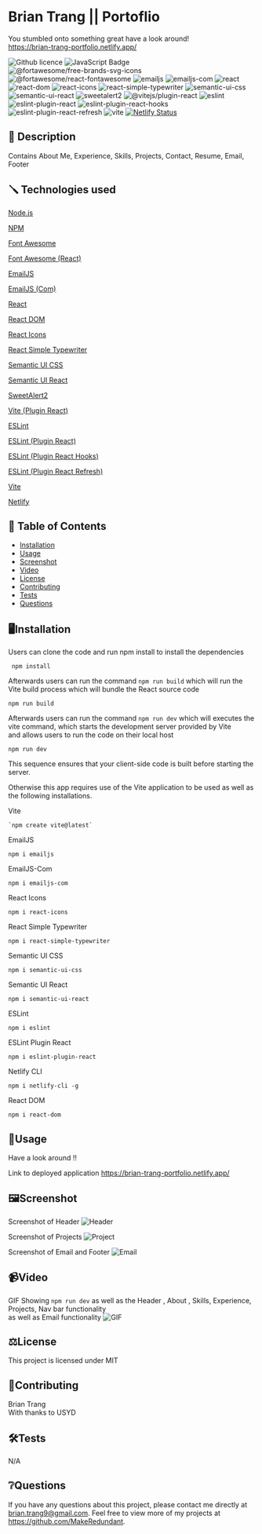 # Brian Trang || Portoflio 
You stumbled onto something great have a look around!  
https://brian-trang-portfolio.netlify.app/   

![Github licence](http://img.shields.io/badge/license-MIT-blue.svg)
![JavaScript Badge](https://img.shields.io/badge/JavaScript-Latest-yellow.svg)
![@fortawesome/free-brands-svg-icons](https://img.shields.io/badge/@fortawesome/free--brands--svg--icons-^6.4.2-ff69b4.svg)
![@fortawesome/react-fontawesome](https://img.shields.io/badge/@fortawesome/react--fontawesome-^0.2.0-9acd32.svg)
![emailjs](https://img.shields.io/badge/emailjs-^4.0.3-ffa500.svg)
![emailjs-com](https://img.shields.io/badge/emailjs--com-^3.2.0-00ced1.svg)
![react](https://img.shields.io/badge/react-^18.2.0-ffa07a.svg)
![react-dom](https://img.shields.io/badge/react--dom-^18.2.0-40e0d0.svg)
![react-icons](https://img.shields.io/badge/react--icons-^4.11.0-8a2be2.svg)
![react-simple-typewriter](https://img.shields.io/badge/react--simple--typewriter-^5.0.1-00ff7f.svg)
![semantic-ui-css](https://img.shields.io/badge/semantic--ui--css-^2.5.0-ffa500.svg)
![semantic-ui-react](https://img.shields.io/badge/semantic--ui--react-^2.1.4-87ceeb.svg)
![sweetalert2](https://img.shields.io/badge/sweetalert2-^11.7.32-ff4500.svg)
![@vitejs/plugin-react](https://img.shields.io/badge/@vitejs/plugin--react-^4.0.3-4169e1.svg)
![eslint](https://img.shields.io/badge/eslint-^8.45.0-32cd32.svg)
![eslint-plugin-react](https://img.shields.io/badge/eslint--plugin--react-^7.32.2-00ff00.svg)
![eslint-plugin-react-hooks](https://img.shields.io/badge/eslint--plugin--react--hooks-^4.6.0-ff6347.svg)
![eslint-plugin-react-refresh](https://img.shields.io/badge/eslint--plugin--react--refresh-^0.4.3-ffa07a.svg)
![vite](https://img.shields.io/badge/vite-^4.4.5-9400d3.svg)
[![Netlify Status](https://api.netlify.com/api/v1/badges/04d5add2-6f3b-494b-9a08-2d035a21782c/deploy-status)](https://app.netlify.com/sites/brian-trang-portfolio/deploys)

## 📄 Description 
Contains About Me, Experience, Skills, Projects, Contact, Resume, Email, Footer  
## 🪛 Technologies used 
<p><a href="https://nodejs.org/">Node.js</a></p>
<p><a href="https://www.npmjs.com/">NPM</a></p>
<p><a href="https://fontawesome.com/">Font Awesome</a></p>
<p><a href="https://fontawesome.com/">Font Awesome (React)</a></p>
<p><a href="https://www.emailjs.com/">EmailJS</a></p>
<p><a href="https://www.emailjs.com/">EmailJS (Com)</a></p>
<p><a href="https://reactjs.org/">React</a></p>
<p><a href="https://reactjs.org/">React DOM</a></p>
<p><a href="https://react-icons.github.io/react-icons/">React Icons</a></p>
<p><a href="https://www.npmjs.com/package/react-simple-typewriter">React Simple Typewriter</a></p>
<p><a href="https://semantic-ui.com/">Semantic UI CSS</a></p>
<p><a href="https://react.semantic-ui.com/">Semantic UI React</a></p>
<p><a href="https://sweetalert2.github.io/">SweetAlert2</a></p>
<p><a href="https://github.com/vitejs/vite">Vite (Plugin React)</a></p>
<p><a href="https://eslint.org/">ESLint</a></p>
<p><a href="https://eslint.org/">ESLint (Plugin React)</a></p>
<p><a href="https://www.npmjs.com/package/eslint-plugin-react-hooks">ESLint (Plugin React Hooks)</a></p>
<p><a href="https://www.npmjs.com/package/eslint-plugin-react-refresh">ESLint (Plugin React Refresh)</a></p>
<p><a href="https://vitejs.dev/">Vite</a></p>
<p><a href="https://www.netlify.com/">Netlify</a></p>

  
## 📓 Table of Contents
- [Installation](#%EF%B8%8FInstallation)
- [Usage](#Usage)
- [Screenshot](#%EF%B8%8FScreenshot)
- [Video](#Video)
- [License](#%EF%B8%8FLicense)
- [Contributing](#Contributing)
- [Tests](#%EF%B8%8FTests)
- [Questions](#Questions)
    
## 🖥️Installation 

Users can clone the code and run npm install to install the dependencies
```pip
 npm install 
```

Afterwards users can run the command ```npm run build``` which will run the Vite build process which will bundle the React source code
```pip
npm run build
```

Afterwards users can run the command ```npm run dev``` which will executes the vite command, which starts the development server provided by Vite  
and allows users to run the code on their local host
```pip
npm run dev
```
This sequence ensures that your client-side code is built before starting the server.


Otherwise this app requires use of the Vite application to be used as well as the following installations.

Vite
```pip
`npm create vite@latest`
```

EmailJS
```pip
npm i emailjs
```

EmailJS-Com
```pip
npm i emailjs-com
```

React Icons
```pip
npm i react-icons
```

React Simple Typewriter
```pip
npm i react-simple-typewriter
```

Semantic UI CSS
```pip
npm i semantic-ui-css
```

Semantic UI React
```pip
npm i semantic-ui-react
```

ESLint
```pip
npm i eslint
```

ESLint Plugin React
```pip
npm i eslint-plugin-react
```

Netlify CLI
```pip
npm i netlify-cli -g
```

React DOM
```pip
npm i react-dom
```
  
## 💬Usage 

Have a look around !!

Link to deployed application
https://brian-trang-portfolio.netlify.app/


## 🖼️Screenshot
Screenshot of Header
![Header](./assets/Header.png)

Screenshot of Projects
![Project](./assets/Projects.png)

Screenshot of Email and Footer
![Email](./assets/Email%20and%20footer.png)

## 📹Video
GIF Showing ```npm run dev``` as well as the Header , About , Skills, Experience, Projects, Nav bar functionality  
as well as Email functionality
![GIF](./assets/Brian_React.gif)
  
## ⚖️License 
This project is licensed under MIT
  
## 🤝Contributing 
Brian Trang  
With thanks to USYD
  
## 🛠️Tests
N/A
 
## ❔Questions
If you have any questions about this project, please contact me directly at brian.trang9@gmail.com. Feel free to view more of my projects at https://github.com/MakeRedundant.